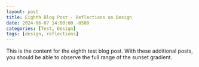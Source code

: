 ```yaml
---
layout: post
title: Eighth Blog Post - Reflections on Design
date: 2024-06-07 14:00:00 -0500
categories: [Test, Design]
tags: [design, reflections]
---
```

This is the content for the eighth test blog post. With these additional posts, you should be able to observe the full range of the sunset gradient.
